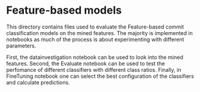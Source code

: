 # Feature-based models

This directory contains files used to evaluate the Feature-based commit classification models on the mined features.
The majority is implemented in notebooks as much of the process is about experimenting with different parameters.

First, the datainvestigation notebook can be used to look into the mined features.
Second, the Evaluate notebook can be used to test the perfomance of different classifiers with different class ratios.
Finally, in FineTuning notebook one can select the best configuration of the classifiers and calculate predictions.